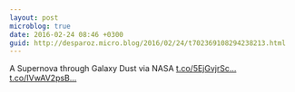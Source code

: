 ```yaml
---
layout: post
microblog: true
date: 2016-02-24 08:46 +0300
guid: http://desparoz.micro.blog/2016/02/24/t702369108294238213.html
---
```

A Supernova through Galaxy Dust  via NASA [t.co/5EjGvjrSc...](https://t.co/5EjGvjrSc0) [t.co/IVwAV2psB...](https://t.co/IVwAV2psB8)
